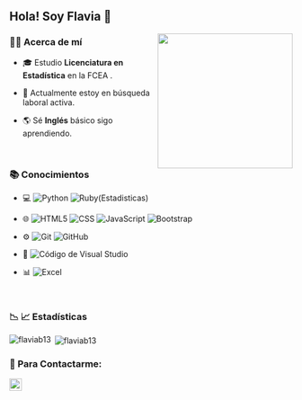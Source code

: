  <h2>   Hola! Soy Flavia 👋 </h2>  

<img align='right' src="https://vectr.com/tmp/cpfP2DZJc/b46tEvThv.svg?width=608&height=558&select=blrcfjSNU" width="240" height="240"></img>

  
<h3> 👩‍💻 Acerca de mí </h3>

- 🎓  Estudio **Licenciatura en Estadística** en la FCEA . 
<!-- - 🎓  En el 2022 comenzaré a estudiar de **Maestria en Estadística Matemáticas**. -->
- 💼  Actualmente estoy en búsqueda laboral activa.

- 🌎  Sé  **Inglés** básico sigo aprendiendo.
 
 <br>
 
 <h3> 📚 Conocimientos </h3>
  
 <div>
  
- 💻 
  ![Python](https://img.shields.io/badge/-Python-333333?style=flat&logo=python) 
  ![Ruby(Estadisticas)](https://img.shields.io/badge/-R-333333?style=flat&logo=R&logoColor=276DC3)
  
- 🌐 
  ![HTML5](https://img.shields.io/badge/-HTML5-333333?style=flat&logo=HTML5)
  ![CSS](https://img.shields.io/badge/-CSS-333333?style=flat&logo=CSS3&logoColor=1572B6)
  ![JavaScript](https://img.shields.io/badge/-JavaScript-333333?style=flat&logo=javascript)
  ![Bootstrap](https://img.shields.io/badge/-Bootstrap-333333?style=flat&logo=bootstrap&logoColor=563D7C)
  
  
- ⚙️ 
  ![Git](https://img.shields.io/badge/-Git-333333?style=flat&logo=git)
  ![GitHub](https://img.shields.io/badge/-GitHub-333333?style=flat&logo=github)
  
- 🔧 
  ![Código de Visual Studio](https://img.shields.io/badge/-Visual%20Studio%20Code-333333?style=flat&logo=visual-studio-code&logoColor=007ACC)

  
- 📊
  ![Excel](https://img.shields.io/badge/-Excel-333333?style=flat&logo=Excel)
</div>

<br>
<h3>📉 📈 Estadísticas </h3>

<p><img align="left" src="https://github-readme-stats.vercel.app/api/top-langs?username=flaviab13&show_icons=true&locale=en&layout=compact" alt="flaviab13" /></p>

<p>&nbsp;<img align="center" src="https://github-readme-stats.vercel.app/api?username=flaviab13&show_icons=true&locale=en" alt="flaviab13" /></p>

<h3> 📩 Para Contactarme:  </h3>
 
<a href="mailto:flaviam1301@gmail.com">
    <img align="left" alt="GMail" width="22px" src="https://user-images.githubusercontent.com/49066075/131904351-a3f6d7d7-af6f-4573-b501-55e135cee498.png" />
</a>


<!--
**Flaviab13/Flaviab13** is a ✨ _special_ ✨ repository because its `README.md` (this file) appears on your GitHub profile.

Here are some ideas to get you started:

- 🔭 I’m currently working on ...
- 🌱 I’m currently learning ...
- 👯 I’m looking to collaborate on ...
- 🤔 I’m looking for help with ...
- 💬 Ask me about ...
- 📫 How to reach me: ...
- 😄 Pronouns: ...
- ⚡ Fun fact: ...
-->
